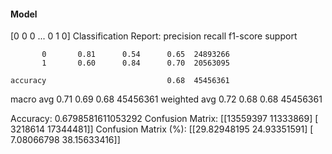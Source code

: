 #### Model
[0 0 0 ... 0 1 0]
Classification Report:
              precision    recall  f1-score   support

           0       0.81      0.54      0.65  24893266
           1       0.60      0.84      0.70  20563095

    accuracy                           0.68  45456361
   macro avg       0.71      0.69      0.68  45456361
weighted avg       0.72      0.68      0.68  45456361

Accuracy: 0.6798581611053292
Confusion Matrix:
[[13559397 11333869]
 [ 3218614 17344481]]
Confusion Matrix (%):
[[29.82948195 24.93351591]
 [ 7.08066798 38.15633416]]
